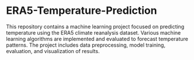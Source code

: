 # ERA5-Temperature-Prediction
This repository contains a machine learning project focused on predicting temperature using the ERA5 climate reanalysis dataset. Various machine learning algorithms are implemented and evaluated to forecast temperature patterns. The project includes data preprocessing, model training, evaluation, and visualization of results.
